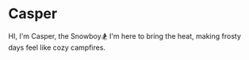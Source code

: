 # Casper
HI, I'm Casper, the Snowboy🏂
I'm here to bring the heat, making frosty days feel like cozy campfires. 
 
